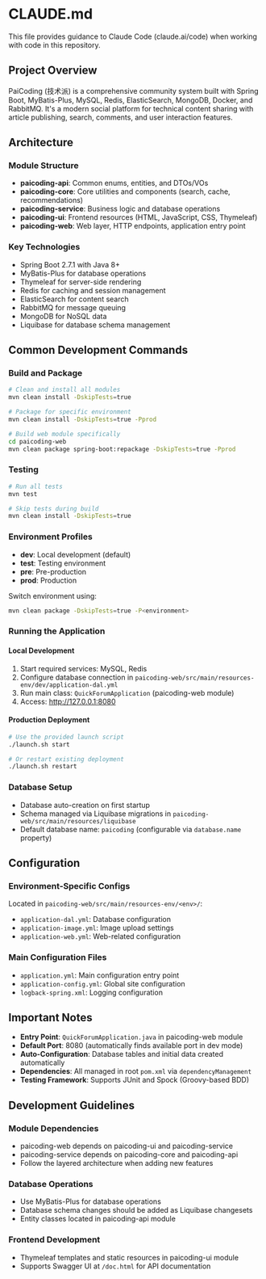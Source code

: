 # CLAUDE.md

This file provides guidance to Claude Code (claude.ai/code) when working with code in this repository.

## Project Overview

PaiCoding (技术派) is a comprehensive community system built with Spring Boot, MyBatis-Plus, MySQL, Redis, ElasticSearch, MongoDB, Docker, and RabbitMQ. It's a modern social platform for technical content sharing with article publishing, search, comments, and user interaction features.

## Architecture

### Module Structure
- **paicoding-api**: Common enums, entities, and DTOs/VOs
- **paicoding-core**: Core utilities and components (search, cache, recommendations)
- **paicoding-service**: Business logic and database operations
- **paicoding-ui**: Frontend resources (HTML, JavaScript, CSS, Thymeleaf)
- **paicoding-web**: Web layer, HTTP endpoints, application entry point

### Key Technologies
- Spring Boot 2.7.1 with Java 8+
- MyBatis-Plus for database operations
- Thymeleaf for server-side rendering
- Redis for caching and session management
- ElasticSearch for content search
- RabbitMQ for message queuing
- MongoDB for NoSQL data
- Liquibase for database schema management

## Common Development Commands

### Build and Package
```bash
# Clean and install all modules
mvn clean install -DskipTests=true

# Package for specific environment
mvn clean install -DskipTests=true -Pprod

# Build web module specifically
cd paicoding-web
mvn clean package spring-boot:repackage -DskipTests=true -Pprod
```

### Testing
```bash
# Run all tests
mvn test

# Skip tests during build
mvn clean install -DskipTests=true
```

### Environment Profiles
- **dev**: Local development (default)
- **test**: Testing environment  
- **pre**: Pre-production
- **prod**: Production

Switch environment using:
```bash
mvn clean package -DskipTests=true -P<environment>
```

### Running the Application

#### Local Development
1. Start required services: MySQL, Redis
2. Configure database connection in `paicoding-web/src/main/resources-env/dev/application-dal.yml`
3. Run main class: `QuickForumApplication` (paicoding-web module)
4. Access: http://127.0.0.1:8080

#### Production Deployment
```bash
# Use the provided launch script
./launch.sh start

# Or restart existing deployment
./launch.sh restart
```

### Database Setup
- Database auto-creation on first startup
- Schema managed via Liquibase migrations in `paicoding-web/src/main/resources/liquibase`
- Default database name: `paicoding` (configurable via `database.name` property)

## Configuration

### Environment-Specific Configs
Located in `paicoding-web/src/main/resources-env/<env>/`:
- `application-dal.yml`: Database configuration
- `application-image.yml`: Image upload settings
- `application-web.yml`: Web-related configuration

### Main Configuration Files
- `application.yml`: Main configuration entry point
- `application-config.yml`: Global site configuration
- `logback-spring.xml`: Logging configuration

## Important Notes

- **Entry Point**: `QuickForumApplication.java` in paicoding-web module
- **Default Port**: 8080 (automatically finds available port in dev mode)
- **Auto-Configuration**: Database tables and initial data created automatically
- **Dependencies**: All managed in root `pom.xml` via `dependencyManagement`
- **Testing Framework**: Supports JUnit and Spock (Groovy-based BDD)

## Development Guidelines

### Module Dependencies
- paicoding-web depends on paicoding-ui and paicoding-service
- paicoding-service depends on paicoding-core and paicoding-api
- Follow the layered architecture when adding new features

### Database Operations
- Use MyBatis-Plus for database operations
- Database schema changes should be added as Liquibase changesets
- Entity classes located in paicoding-api module

### Frontend Development
- Thymeleaf templates and static resources in paicoding-ui module
- Supports Swagger UI at `/doc.html` for API documentation